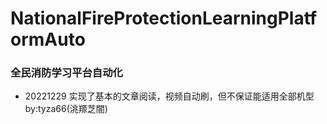 # NationalFireProtectionLearningPlatformAuto
### 全民消防学习平台自动化  
- 20221229 实现了基本的文章阅读，视频自动刷，但不保证能适用全部机型  
by:tyza66(洮羱芝闇)
